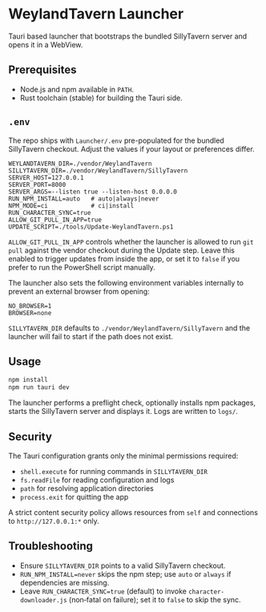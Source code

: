 # WeylandTavern Launcher

Tauri based launcher that bootstraps the bundled SillyTavern server and opens it in a WebView.

## Prerequisites
- Node.js and npm available in `PATH`.
- Rust toolchain (stable) for building the Tauri side.

## `.env`
The repo ships with `Launcher/.env` pre-populated for the bundled SillyTavern checkout. Adjust the values if your layout or
preferences differ.

```
WEYLANDTAVERN_DIR=./vendor/WeylandTavern
SILLYTAVERN_DIR=./vendor/WeylandTavern/SillyTavern
SERVER_HOST=127.0.0.1
SERVER_PORT=8000
SERVER_ARGS=--listen true --listen-host 0.0.0.0
RUN_NPM_INSTALL=auto   # auto|always|never
NPM_MODE=ci            # ci|install
RUN_CHARACTER_SYNC=true
ALLOW_GIT_PULL_IN_APP=true
UPDATE_SCRIPT=./tools/Update-WeylandTavern.ps1
```

`ALLOW_GIT_PULL_IN_APP` controls whether the launcher is allowed to run `git pull` against the vendor checkout during the
Update step. Leave this enabled to trigger updates from inside the app, or set it to `false` if you prefer to run the
PowerShell script manually.

The launcher also sets the following environment variables internally to prevent an external browser from opening:
```
NO_BROWSER=1
BROWSER=none
```

`SILLYTAVERN_DIR` defaults to `./vendor/WeylandTavern/SillyTavern` and the launcher will fail to start if the path does not
exist.

## Usage

```sh
npm install
npm run tauri dev
```

The launcher performs a preflight check, optionally installs npm packages, starts the SillyTavern server and displays it. Logs are written to `logs/`.

## Security

The Tauri configuration grants only the minimal permissions required:

- `shell.execute` for running commands in `SILLYTAVERN_DIR`
- `fs.readFile` for reading configuration and logs
- `path` for resolving application directories
- `process.exit` for quitting the app

A strict content security policy allows resources from `self` and connections to `http://127.0.0.1:*` only.

## Troubleshooting
- Ensure `SILLYTAVERN_DIR` points to a valid SillyTavern checkout.
- `RUN_NPM_INSTALL=never` skips the npm step; use `auto` or `always` if dependencies are missing.
- Leave `RUN_CHARACTER_SYNC=true` (default) to invoke `character-downloader.js` (non‑fatal on failure); set it to `false` to skip the sync.

